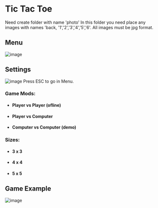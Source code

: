 # Tic Tac Toe
Need create folder with name 'photo'
In this folder you need place any images with names 'back, '1','2','3','4','5','6'. All images must be jpg format.
## Menu
![image](https://user-images.githubusercontent.com/79384225/143772150-f958fcd8-1d32-4333-b415-1ed408c5e8cb.png)
## Settings
![image](https://user-images.githubusercontent.com/79384225/143772177-4d905c7d-f08b-40d0-8e7d-b7fc608b757d.png)
Press ESC to go in Menu.
### Game Mods:
 + #### Player vs Player (ofline)
 + #### Player vs Computer
 + #### Computer vs Computer (demo)
### Sizes:
 + #### 3 x 3
 + #### 4 x 4
 + #### 5 x 5
## Game Example 
![image](https://user-images.githubusercontent.com/79384225/143772196-b2defcc3-1db9-4ec4-921f-ca834e32440a.png)

